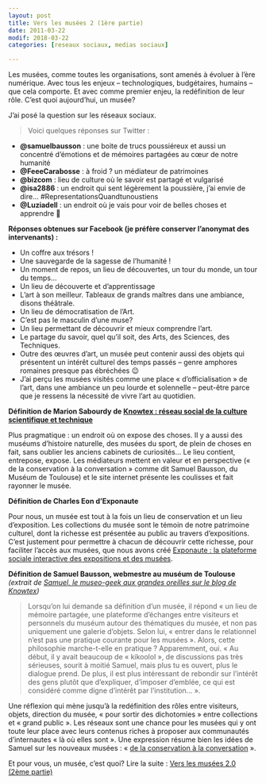 ```yaml
---
layout: post
title: Vers les musées 2 (1ère partie)
date: 2011-03-22
modif: 2018-03-22
categories: [reseaux sociaux, medias sociaux]

---
```


Les musées, comme toutes les organisations, sont amenés à évoluer à l’ère numérique. Avec tous les enjeux – technologiques, budgétaires, humains – que cela comporte. Et avec comme premier enjeu, la redéfinition de leur rôle. C’est quoi aujourd’hui, un musée?

J’ai posé la question sur les réseaux sociaux.

> Voici quelques réponses sur Twitter :

- **@samuelbausson** : une boite de trucs poussiéreux et aussi un concentré d’émotions et de mémoires partagées au cœur de notre humanité
- **@FeeeCarabosse** : à froid ? un médiateur de patrimoines
- **@bizcom** : lieu de culture où le savoir est partagé et vulgarisé
- **@isa2886** : un endroit qui sent légèrement la poussière, j’ai envie de dire… #RepresentationsQuandtunoustiens
- **@Luziadell** : un endroit où je vais pour voir de belles choses et apprendre 🙂

**Réponses obtenues sur Facebook (je préfère conserver l’anonymat des intervenants) :**

- Un coffre aux trésors !
- Une sauvegarde de la sagesse de l’humanité !
- Un moment de repos, un lieu de découvertes, un tour du monde, un tour du temps…
- Un lieu de découverte et d’apprentissage
- L’art à son meilleur. Tableaux de grands maîtres dans une ambiance, disons théâtrale.
- Un lieu de démocratisation de l’Art.
- C’est pas le masculin d’une muse?
- Un lieu permettant de découvrir et mieux comprendre l’art.
- Le partage du savoir, quel qu’il soit, des Arts, des Sciences, des Techniques.
- Outre des œuvres d’art, un musée peut contenir aussi des objets qui présentent un intérêt culturel des temps passés – genre amphores romaines presque pas ébréchées 😉
- J’ai perçu les musées visités comme une place « d’officialisation » de l’art, dans une ambiance un peu lourde et solennelle – peut-être parce que je ressens la nécessité de vivre l’art au quotidien.

**Définition de Marion Sabourdy de [Knowtex : réseau social de la culture scientifique et technique](knowtex-reseau-social-de-la-culture-scientifique-et-technique.html)**

Plus pragmatique : un endroit où on expose des choses. Il y a aussi des muséums d’histoire naturelle, des musées du sport, de plein de choses en fait, sans oublier les anciens cabinets de curiosités…
Le lieu contient, entrepose, expose. Les médiateurs mettent en valeur et en perspective (« de la conservation à la conversation » comme dit Samuel Bausson, du Muséum de Toulouse) et le site internet présente les coulisses et fait rayonner le musée.

**Définition de Charles Eon d’Exponaute**

Pour nous, un musée est tout à la fois un lieu de conservation et un lieu d’exposition. Les collections du musée sont le témoin de notre patrimoine culturel, dont la richesse est présentée au public au travers d’expositions. C’est justement pour permettre à chacun de découvrir cette richesse, pour faciliter l’accès aux musées, que nous avons créé [Exponaute : la plateforme sociale interactive des expositions et des musées](exponaute-la-plateforme-sociale-interactive-des-expositions-et-des-musees.html).

**Définition de Samuel Bausson, webmestre au muséum de Toulouse**
*(extrait de [Samuel, le museo-geek aux grandes oreilles sur le blog de Knowtex](http://www.knowtex.com/blog/samuel-le-museo-geek-aux-grandes-oreilles/))*

> Lorsqu’on lui demande sa définition d’un musée, il répond « un lieu de mémoire partagée, une plateforme d’échanges entre visiteurs et personnels du muséum autour des thématiques du musée, et non pas uniquement une galerie d’objets. Selon lui, « entrer dans le relationnel n’est pas une pratique courante pour les musées ». Alors, cette philosophie marche-t-elle en pratique ? Apparemment, oui. « Au début, il y avait beaucoup de « kikoolol », de discussions pas très sérieuses, sourit à moitié Samuel, mais plus tu es ouvert, plus le dialogue prend. De plus, il est plus intéressant de rebondir sur l’intérêt des gens plutôt que d’expliquer, d’imposer d’emblée, ce qui est considéré comme digne d’intérêt par l’institution… ».

Une réflexion qui mène jusqu’à la redéfinition des rôles entre visiteurs, objets, direction du musée, « pour sortir des dichotomies » entre collections et « grand public ». Les réseaux sont une chance pour les musées qui y ont toute leur place avec leurs contenus riches à proposer aux communautés d’internautes « là où elles sont ». Une expression résume bien les idées de Samuel sur les nouveaux musées : « [de la conservation à la conversation](http://www.mixeum.net/) ».

Et pour vous, un musée, c’est quoi?
Lire la suite : [Vers les musées 2.0 (2ème partie)](vers-les-musees-2-0-2eme-partie.html)
